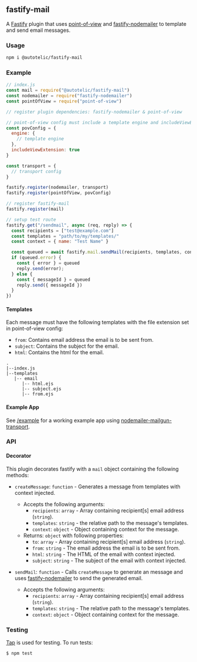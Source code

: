 ## fastify-mail

A [Fastify](https://www.fastify.io/) plugin that uses [point-of-view](https://github.com/fastify/point-of-view#readme) and [fastify-nodemailer](https://github.com/lependu/fastify-nodemailer#readme) to template and send email messages.

### Usage

```sh
npm i @autotelic/fastify-mail
```

### Example

```js
// index.js
const mail = require("@autotelic/fastify-mail")
const nodemailer = require("fastify-nodemailer")
const pointOfView = require("point-of-view")

// register plugin dependencies: fastify-nodemailer & point-of-view

// point-of-view config must include a template engine and includeViewExtension: true
const povConfig = {
  engine: {
    // template engine
  },
  includeViewExtension: true
}

const transport = {
  // transport config
}

fastify.register(nodemailer, transport)
fastify.register(pointOfView, povConfig)

// register fastify-mail
fastify.register(mail)

// setup test route
fastify.get("/sendmail", async (req, reply) => {
  const recipients = ["test@example.com"]
  const templates = "path/to/my/templates/"
  const context = { name: "Test Name" }

  const queued = await fastify.mail.sendMail(recipients, templates, context)
  if (queued.error) {
    const { error } = queued
    reply.send(error);
  } else {
    const { messageId } = queued
    reply.send({ messageId })
  }
})
```

#### Templates
Each message must have the following templates with the file extension set in point-of-view config:
  - `from`: Contains email address the email is to be sent from.
  - `subject`: Contains the subject for the email.
  - `html`: Contains the html for the email.
```
.
|--index.js
|--templates
   |-- email
      |-- html.ejs
      |-- subject.ejs
      |-- from.ejs
```

#### Example App
See [/example](./example) for a working example app using [nodemailer-mailgun-transport](https://github.com/xr0master/mailgun-nodemailer-transport#readme).

### API

#### Decorator

This plugin decorates fastify with a `mail` object containing the following methods:

- `createMessage`: `function` - Generates a message from templates with context injected. 
  - Accepts the following arguments: 
    - `recipients`: `array` - Array containing recipient[s] email address (`string`).
    - `templates`: `string` - the relative path to the message's templates.
    - `context`: `object` - Object containing context for the message.
  - Returns: `object` with following properties:
    - `to`: `array` - Array containing recipient[s] email address (`string`).
    - `from`: `string` - The email address the email is to be sent from.
    - `html`: `string` - The HTML of the email with context injected.
    - `subject`: `string` - The subject of the email with context injected.

- `sendMail`: `function` - Calls `createMessage` to generate an message and uses [fastify-nodemailer](https://github.com/lependu/fastify-nodemailer) to send the generated email. 
  - Accepts the following arguments: 
    - `recipients`: `array` - Array containing recipient[s] email address (`string`).
    - `templates`: `string` - The relative path to the message's templates.
    - `context`: `object` - Object containing context for the message.

### Testing

[Tap](https://node-tap.org/) is used for testing. To run tests:
```
$ npm test
```